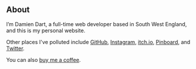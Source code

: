 <!--
  # Copyright (C) 2022 Damien Dart, <damiendart@pobox.com>.
  # This file is distributed under the MIT licence. For more
  # information, please refer to the accompanying "LICENCE" file.

  description: 'Visit the personal website of Damien Dart, a full-time web developer based in South West England.'
  metaTitle: "Damien Dart's Personal Website"
  title: 'Hello!'
  twigTemplate: '.templates/homepage.html.twig'
-->

<h2 id="about">About</h2>

I’m Damien Dart, a full-time web developer based in South West England,
and this is my personal website.

Other places I've polluted include [GitHub][], [Instagram][],
[itch.io][], [Pinboard][], and [Twitter][].

You can also [buy me a coffee][].

  [Instagram]: <https://www.instagram.com/damiendart/>
  [itch.io]: <https://damiendart.itch.io/>
  [GitHub]: <https://github.com/damiendart>
  [Pinboard]: <https://pinboard.in/u:damiendart>
  [Twitter]: <https://twitter.com/damiendart>
  [buy me a coffee]: <https://www.buymeacoffee.com/damiendart>
